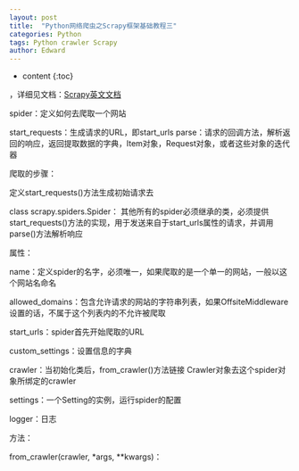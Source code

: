 ```yaml
---
layout: post
title:  "Python网络爬虫之Scrapy框架基础教程三"
categories: Python
tags: Python crawler Scrapy
author: Edward
---
```


* content
{:toc}

，详细见文档：[Scrapy英文文档](https://doc.scrapy.org/en/latest/intro/tutorial.html)




spider：定义如何去爬取一个网站

start_requests：生成请求的URL，即start_urls
parse：请求的回调方法，解析返回的响应，返回提取数据的字典，Item对象，Request对象，或者这些对象的迭代器

爬取的步骤：

定义start_requests()方法生成初始请求去


class scrapy.spiders.Spider：
其他所有的spider必须继承的类，必须提供start_requests()方法的实现，用于发送来自于start_urls属性的请求，并调用parse()方法解析响应

属性：

name：定义spider的名字，必须唯一，如果爬取的是一个单一的网站，一般以这个网站名命名

allowed_domains：包含允许请求的网站的字符串列表，如果OffsiteMiddleware设置的话，不属于这个列表内的不允许被爬取

start_urls：spider首先开始爬取的URL

custom_settings：设置信息的字典

crawler：当初始化类后，from_crawler()方法链接 Crawler对象去这个spider对象所绑定的crawler

settings：一个Setting的实例，运行spider的配置

logger：日志

方法：

from_crawler(crawler, *args, **kwargs)：



